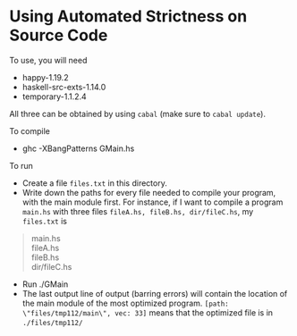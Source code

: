 Using Automated Strictness on Source Code
==========

To use, you will need
- happy-1.19.2
- haskell-src-exts-1.14.0
- temporary-1.1.2.4

All three can be obtained by using `cabal` (make sure to `cabal update`).

To compile
- ghc -XBangPatterns GMain.hs

To run
- Create a file `files.txt` in this directory.
- Write down the paths for every file needed to compile your program, with the main module first.
   For instance, if I want to compile a program `main.hs` with three files `fileA.hs, fileB.hs, dir/fileC.hs`, my `files.txt` is
  
> main.hs  
> fileA.hs  
> fileB.hs  
> dir/fileC.hs

- Run ./GMain
- The last output line of output (barring errors) will contain the location of the main module of the most optimized program.
  `[path: \"files/tmp112/main\", vec: 33]` means that the optimized file is in `./files/tmp112/`

